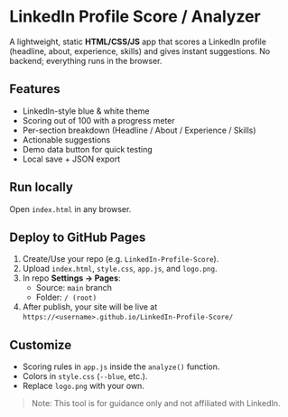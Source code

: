 # LinkedIn Profile Score / Analyzer

A lightweight, static **HTML/CSS/JS** app that scores a LinkedIn profile (headline, about, experience, skills) and gives instant suggestions. No backend; everything runs in the browser.

## Features
- LinkedIn-style blue & white theme
- Scoring out of 100 with a progress meter
- Per-section breakdown (Headline / About / Experience / Skills)
- Actionable suggestions
- Demo data button for quick testing
- Local save + JSON export

## Run locally
Open `index.html` in any browser.

## Deploy to GitHub Pages
1. Create/Use your repo (e.g. `LinkedIn-Profile-Score`).
2. Upload `index.html`, `style.css`, `app.js`, and `logo.png`.
3. In repo **Settings → Pages**:
   - Source: `main` branch
   - Folder: `/ (root)`
4. After publish, your site will be live at `https://<username>.github.io/LinkedIn-Profile-Score/`

## Customize
- Scoring rules in `app.js` inside the `analyze()` function.
- Colors in `style.css` (`--blue`, etc.).
- Replace `logo.png` with your own.

> Note: This tool is for guidance only and not affiliated with LinkedIn.
